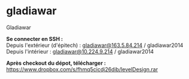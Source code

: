 gladiawar
=========

Gladiawar

<b>Se connecter en SSH : </b><br>
Depuis l'extérieur (d'épitech) : gladiawar@163.5.84.214 / gladiawar2014 <br>
Depuis l'intérieur             : gladiawar@10.224.9.214 / gladiawar2014 <br>

<b>Après checkout du dépot, télécharger : </b><br>
https://www.dropbox.com/s/fhmq5cicdj26dib/levelDesign.rar
